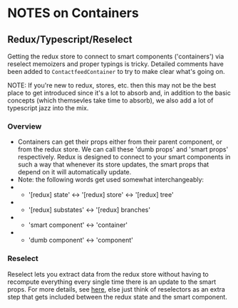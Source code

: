 # NOTES on Containers

## Redux/Typescript/Reselect

Getting the redux store to connect to smart components ('containers') via reselect memoizers and proper typings is tricky. Detailed comments have been added to `ContactfeedContainer` to try to make clear what's going on.

NOTE: If you're new to redux, stores, etc. then this may not be the best place to get introduced since it's a lot to absorb and, in addition to the basic concepts (which themsevles take time to absorb), we also add a lot of typescript jazz into the mix.

### Overview

-   Containers can get their props either from their parent component, or from the redux store. We can call these 'dumb props' and 'smart props' respectively. Redux is designed to connect to your smart components in such a way that whenever its store updates, the smart props that depend on it will automatically update.
-   Note: the following words get used somewhat interchangeably:
-   -   '[redux] state' <-> '[redux] store' <-> '[redux] tree'
-   -   '[redux] substates' <-> '[redux] branches'
-   -   'smart component' <-> 'container'
-   -   'dumb component' <-> 'component'

### Reselect

Reselect lets you extract data from the redux store without having to recompute everything every single time there is an update to the smart props. For more details, see [here](https://www.npmjs.com/package/reselect), else just think of reselectors as an extra step that gets included between the redux state and the smart component.
